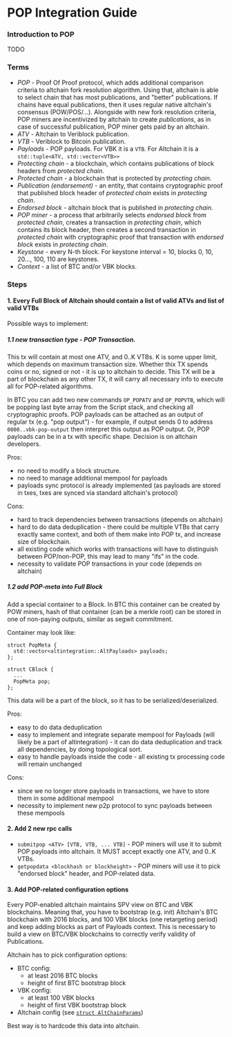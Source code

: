 # POP Integration Guide

### Introduction to POP

TODO

### Terms

- *POP* - Proof Of Proof protocol, which adds additional comparison criteria to altchain fork resolution algorithm. Using that, altchain is able to select chain that has most publications, and "better" publications. If chains have equal publications, then it uses regular native altchain's consensus (POW/POS/...). Alongside with new fork resolution criteria, POP miners are incentivized by altchain to create *publications*, as in case of successful publication, POP miner gets paid by an altchain.  
- *ATV* - Altchain to Veriblock publication.
- *VTB* - Veriblock to Bitcoin publication.
- *Payloads* - POP payloads. For VBK it is a `VTB`. For Altchain it is a `std::tuple<ATV, std::vector<VTB>>`  
- *Protecting chain* - a blockchain, which contains publications of block headers from *protected chain*.
- *Protected chain* - a blockchain that is protected by *protecting chain*.
- *Publication (endorsement)* - an entity, that contains cryptographic proof that published block header of *protected chain* exists in *protecting chain*.
- *Endorsed block* - altchain block that is published in *protecting chain*.
- *POP miner* - a process that arbitrarily selects *endorsed block* from *protected chain*, creates a transaction in *protecting chain*, which contains its block header, then creates a second transaction in *protected chain* with cryptographic proof that transaction with *endorsed block* exists in *protecting chain*.
- *Keystone* - every N-th block. For keystone interval = 10, blocks 0, 10, 20..., 100, 110 are keystones.
- *Context* - a list of BTC and/or VBK blocks.

### Steps

#### 1. Every Full Block of Altchain should contain a list of valid ATVs and list of valid VTBs
Possible ways to implement:

##### 1.1 new transaction type - POP Transaction. 
This tx will contain at most one ATV, and 0..K VTBs. K is some upper limit, which depends on maximum transaction size. Whether thix TX spends coins or no, signed or not - it is up to altchain to decide. This TX will be a part of blockchain as any other TX, it will carry all necessary info to execute all for POP-related algorithms.

In BTC you can add two new commands `OP_POPATV` and `OP_POPVTB`, which will be popping last byte array from the Script stack, and checking all cryptographic proofs.
POP payloads can be attached as an output of regular tx (e.g. "pop output") - for example, if output sends 0 to address `0000..vbk-pop-output` then interpret this output as POP output. Or, POP payloads can be in a tx with specific shape. Decision is on altchain developers.

Pros: 
- no need to modify a block structure.
- no need to manage additional mempool for payloads
- payloads sync protocol is already implemented (as payloads are stored in txes, txes are synced via standard altchain's protocol)

Cons: 
- hard to track dependencies between transactions (depends on altchain)
- hard to do data deduplication - there could be multiple VTBs that carry exactly same context, and both of them make into POP tx, and increase size of blockchain.
- all existing code which works with transactions will have to distinguish between POP/non-POP, this may lead to many "ifs" in the code.
- necessity to validate POP transactions in your code (depends on altchain)

##### 1.2 add POP-meta into Full Block
Add a special container to a Block. 
In BTC this container can be created by POW miners, hash of that container (can be a merkle root) can be stored in one of non-paying outputs, similar as segwit commitment.

Container may look like:
```
struct PopMeta {
  std::vector<altintegration::AltPayloads> payloads;
};

struct CBlock {
  ...
  PopMeta pop;
};
```

This data will be a part of the block, so it has to be serialized/deserialized. 

Pros:
- easy to do data deduplication
- easy to implement and integrate separate mempool for Payloads (will likely be a part of altintegration) - it can do data deduplication and track all dependencies, by doing topological sort.
- easy to handle payloads inside the code - all existing tx processing code will remain unchanged

Cons:
- since we no longer store payloads in transactions, we have to store them in some additional mempool
- necessity to implement new p2p protocol to sync payloads between these mempools

#### 2. Add 2 new rpc calls

 - `submitpop <ATV> [VTB, VTB, ... VTB]` - POP miners will use it to submit POP payloads into altchain. It MUST accept exactly one ATV, and 0..K VTBs.
 - `getpopdata <blockhash or blockheight>` - POP miners will use it to pick "endorsed block" header, and POP-related data.

#### 3.  Add POP-related configuration options
Every POP-enabled altchain maintains SPV view on BTC and VBK blockchains. Meaning that, you have to bootstrap (e.g. init) Altchain's BTC blockchain with 2016 blocks, and 100 VBK blocks (one retargeting period) and keep adding blocks as part of Payloads context. This is necessary to build a view on BTC/VBK blockchains to correctly verify validity of Publications.

Altchain has to pick configuration options:
- BTC config:
	- at least 2016 BTC blocks
	- height of first BTC bootstrap block
- VBK config: 
	- at least 100 VBK blocks
	- height of first VBK bootstrap block
- Altchain config (see [`struct AltChainParams`](https://github.com/VeriBlock/alt-integration-cpp/blob/master/include/veriblock/blockchain/alt_chain_params.hpp#L10))

Best way is to hardcode this data into altchain.
